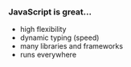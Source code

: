 ### JavaScript is great...

- high flexibility<!-- .element: class="fragment" -->
- dynamic typing (speed)<!-- .element: class="fragment" -->
- many libraries and frameworks<!-- .element: class="fragment" -->
- runs everywhere<!-- .element: class="fragment" -->

